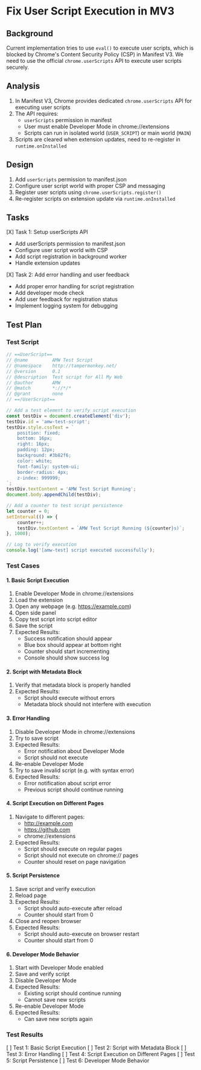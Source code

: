 # Fix User Script Execution in MV3

## Background
Current implementation tries to use `eval()` to execute user scripts, which is blocked by Chrome's Content Security Policy (CSP) in Manifest V3. We need to use the official `chrome.userScripts` API to execute user scripts securely.

## Analysis
1. In Manifest V3, Chrome provides dedicated `chrome.userScripts` API for executing user scripts
2. The API requires:
   - `userScripts` permission in manifest
   - User must enable Developer Mode in chrome://extensions
   - Scripts can run in isolated world (`USER_SCRIPT`) or main world (`MAIN`)
3. Scripts are cleared when extension updates, need to re-register in `runtime.onInstalled`

## Design
1. Add `userScripts` permission to manifest.json
2. Configure user script world with proper CSP and messaging
3. Register user scripts using `chrome.userScripts.register()`
4. Re-register scripts on extension update via `runtime.onInstalled`

## Tasks
[X] Task 1: Setup userScripts API
- Add userScripts permission to manifest.json
- Configure user script world with CSP
- Add script registration in background worker
- Handle extension updates

[X] Task 2: Add error handling and user feedback
- Add proper error handling for script registration
- Add developer mode check
- Add user feedback for registration status
- Implement logging system for debugging

## Test Plan

### Test Script
```javascript
// ==UserScript==
// @name         AMW Test Script
// @namespace    http://tampermonkey.net/
// @version      0.1
// @description  Test script for All My Web
// @author       AMW
// @match        *://*/*
// @grant        none
// ==/UserScript==

// Add a test element to verify script execution
const testDiv = document.createElement('div');
testDiv.id = 'amw-test-script';
testDiv.style.cssText = `
    position: fixed;
    bottom: 16px;
    right: 16px;
    padding: 12px;
    background: #3b82f6;
    color: white;
    font-family: system-ui;
    border-radius: 4px;
    z-index: 999999;
`;
testDiv.textContent = 'AMW Test Script Running';
document.body.appendChild(testDiv);

// Add a counter to test script persistence
let counter = 0;
setInterval(() => {
    counter++;
    testDiv.textContent = `AMW Test Script Running (${counter}s)`;
}, 1000);

// Log to verify execution
console.log('[amw-test] script executed successfully');
```

### Test Cases

#### 1. Basic Script Execution
1. Enable Developer Mode in chrome://extensions
2. Load the extension
3. Open any webpage (e.g. https://example.com)
4. Open side panel
5. Copy test script into script editor
6. Save the script
7. Expected Results:
   - Success notification should appear
   - Blue box should appear at bottom right
   - Counter should start incrementing
   - Console should show success log

#### 2. Script with Metadata Block
1. Verify that metadata block is properly handled
2. Expected Results:
   - Script should execute without errors
   - Metadata block should not interfere with execution

#### 3. Error Handling
1. Disable Developer Mode in chrome://extensions
2. Try to save script
3. Expected Results:
   - Error notification about Developer Mode
   - Script should not execute
4. Re-enable Developer Mode
5. Try to save invalid script (e.g. with syntax error)
6. Expected Results:
   - Error notification about script error
   - Previous script should continue running

#### 4. Script Execution on Different Pages
1. Navigate to different pages:
   - http://example.com
   - https://github.com
   - chrome://extensions
2. Expected Results:
   - Script should execute on regular pages
   - Script should not execute on chrome:// pages
   - Counter should reset on page navigation

#### 5. Script Persistence
1. Save script and verify execution
2. Reload page
3. Expected Results:
   - Script should auto-execute after reload
   - Counter should start from 0
4. Close and reopen browser
5. Expected Results:
   - Script should auto-execute on browser restart
   - Counter should start from 0

#### 6. Developer Mode Behavior
1. Start with Developer Mode enabled
2. Save and verify script
3. Disable Developer Mode
4. Expected Results:
   - Existing script should continue running
   - Cannot save new scripts
5. Re-enable Developer Mode
6. Expected Results:
   - Can save new scripts again

### Test Results
[ ] Test 1: Basic Script Execution
[ ] Test 2: Script with Metadata Block
[ ] Test 3: Error Handling
[ ] Test 4: Script Execution on Different Pages
[ ] Test 5: Script Persistence
[ ] Test 6: Developer Mode Behavior